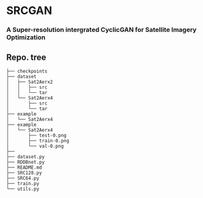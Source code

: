 # SRCGAN

### A Super-resolution intergrated CyclicGAN for Satellite Imagery Optimization

## Repo. tree 
```
├── checkpoints
├── dataset
│   ├── Sat2Aerx2
│   │   ├── src
│   │   └── tar
│   └── Sat2Aerx4
│       ├── src
│       └── tar
├── example
│   └── Sat2Aerx4
├── example
│   └── Sat2Aerx4
│       ├── test-0.png
│       ├── train-0.png
│       └── val-0.png
├── 
├── dataset.py
├── RDDBnet.py
├── README.md
├── SRC128.py
├── SRC64.py
├── train.py
└── utils.py
```
